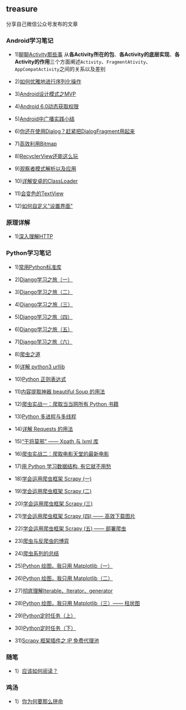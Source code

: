 ## treasure 
分享自己微信公众号发布的文章

### Android学习笔记
- 1)[聊聊Activity那些事](http://mp.weixin.qq.com/s?__biz=MzIwODY1MDc1NQ==&mid=2247483653&idx=1&sn=13d71f333bce72e34c8a2c87d45d4180&chksm=977e9669a0091f7f150066fa277ffa2faf23d81d6bba38bc78e9a75a136922bd72f97e591cc3#rd) 
从**各Activity所在的包**、**各Activity的底层实现**、**各Activity的作用**三个方面阐述`Activity`、`FragmentAtivity`、`AppCompatActivity`之间的关系以及差别

- 2)[如何优雅地进行序列化操作](https://mp.weixin.qq.com/s/MB7qgNjJFdUvBQEadmOlwA)

- 3)[Android设计模式之MVP](https://mp.weixin.qq.com/s/Wv_sFg8reo1u1MIwbY1gSg)

- 4)[Android 6.0动态获取权限](https://mp.weixin.qq.com/s/343V7T-Drj1CAyAQVhbMZA)

- 5)[Android中广播实践小结](https://mp.weixin.qq.com/s/6iqElr2ThdVKNt3TVYi9Cw)

- 6)[你还在使用Dialog？赶紧把DialogFragment用起来](https://mp.weixin.qq.com/s/ZjsKHMYnSVFrSBXdKcWCqA)

- 7)[高效利用Bitmap](https://mp.weixin.qq.com/s/Uee92AdEFgt8BGOO6z_B2g)

- 8)[RecyclerView还能这么玩](https://mp.weixin.qq.com/s/fHj_7l0WXriG6SAQZ3isqw)

- 9)[观察者模式解析以及应用](https://mp.weixin.qq.com/s/Ovoqv5tyVziu1vmjdHO2Lg)

- 10)[详解安卓的ClassLoader](https://mp.weixin.qq.com/s/E_j4UIygUwT0xxzg_4lX2w)

- 11)[会变色的TextView](https://mp.weixin.qq.com/s/GVX4vXS0oCvIy7JYqghObQ)

- 12)[如何自定义"设置界面"](https://mp.weixin.qq.com/s/eIrjW06D8NRgxrzbo3q3RQ)


### 原理详解
- 1)[深入理解HTTP](https://mp.weixin.qq.com/s/uerkrr_AhB4qtw_0jBLwgg)


### Python学习笔记
- 1)[常用Python标准库](https://mp.weixin.qq.com/s/fMX3k3kt7UoU6IK7Q881xQ)

- 2)[Django学习之旅（一）](https://mp.weixin.qq.com/s/_eKpxk5qGwjzWBZzVz2wpA)

- 3)[Django学习之旅（二）](https://mp.weixin.qq.com/s/CyYzB-wAKixe9pxDaFkA-Q)

- 4)[Django学习之旅（三）](https://mp.weixin.qq.com/s/pAsQUUiaDkxZ4azG5X-mQw)

- 5)[Django学习之旅（四）](https://mp.weixin.qq.com/s/BYndoVnty4ibfrqr1HZ5jw)

- 6)[Django学习之旅（五）](https://mp.weixin.qq.com/s/z0-xYzSmcJhsLrGUqpCk1w)

- 7)[Django学习之旅（六）](https://mp.weixin.qq.com/s/Q-W-ZJCpI_iJMCBusRLT1w)

- 8)[爬虫之道](https://mp.weixin.qq.com/s/qfJeb6nxPUMtf5eMc3yhYg)

- 9)[详解 python3 urllib](https://mp.weixin.qq.com/s/x8IlUOaqd-2F0NQjf_UJXw)

- 10)[Python 正则表达式](https://mp.weixin.qq.com/s/VMJ-jD71NcfmAmbtpskQ9Q)

- 11)[内容提取神器 beautiful Soup 的用法](https://mp.weixin.qq.com/s/t6kzuQ7BBVLYFdDezW2Vow)

- 12)[爬虫实战一：爬取当当网所有 Python 书籍](https://mp.weixin.qq.com/s/_IKBJEkh9HtNhpJEbwsD6Q)

- 13)[Python 多进程与多线程](http://mp.weixin.qq.com/s/Dz4TfKVDZZYDOJNkjnkLIA)

- 14)[详解 Requests 的用法](http://mp.weixin.qq.com/s/mzUm6PmdTXF9uXdxQhKAIA)

- 15)[“干将莫邪” —— Xpath 与 lxml 库](https://mp.weixin.qq.com/s/yiIJVXHYkydhl6f5OWYnJg)

- 16)[爬虫实战二：爬取电影天堂的最新电影](http://mp.weixin.qq.com/s/oR7pF0zhB0AHkjFtxrWKxA)

- 17)[用 Python 学习数据结构, 有它就不用愁](http://mp.weixin.qq.com/s/ur1xvGMmsGzJ6Q-1iNvWRw)

- 18)[学会运用爬虫框架 Scrapy (一)](https://mp.weixin.qq.com/s/87ztrAMh-TritxYlcs15uw)

- 19)[学会运用爬虫框架 Scrapy (二)](http://mp.weixin.qq.com/s/PYy7STdFPpM7Zk6kZOA7ZQ)

- 20)[学会运用爬虫框架 Scrapy (三)](http://mp.weixin.qq.com/s/SSkYLOqGPg_nXttyV5zfNg)

- 21)[学会运用爬虫框架 Scrapy (四) —— 高效下载图片](http://mp.weixin.qq.com/s/lapSxMKp8vHA0Q0MMujO7g)

- 22)[学会运用爬虫框架 Scrapy (五) —— 部署爬虫](http://mp.weixin.qq.com/s/5OlTG6zYF1BMaJ2zsdZ4BA)

- 23)[爬虫与反爬虫的博弈](https://mp.weixin.qq.com/s/fjTxRnrgwf03XJRte9FTRw)

- 24)[爬虫系列的总结](http://mp.weixin.qq.com/s/XiV1NRbThA6W6aWWj5alaA)

- 25)[Python 绘图，我只用 Matplotlib（一）](http://mp.weixin.qq.com/s/n0TnezNI0XaTejIkpRpM7Q)

- 26)[Python 绘图，我只用 Matplotlib（二）](https://mp.weixin.qq.com/s/h739RxhGHwXNrE3xfhNv9w)

- 27)[彻底理解Iterable、Iterator、generator ](http://mp.weixin.qq.com/s/ika2u1IqbFz6QDFg4cEnrQ)

- 28)[Python 绘图，我只用 Matplotlib（三）—— 柱状图](https://mp.weixin.qq.com/s/_aJMmaSehTsf0lVjNmy-xQ)

- 29)[Python定时任务（上）](https://mp.weixin.qq.com/s/mYsCKL23MnGNa8VOIQ5OUg)

- 30)[Python定时任务（下）](https://mp.weixin.qq.com/s/RM8OdC2l_A0OGSK8RgAKAw)

- 31)[Scrapy 框架插件之 IP 免费代理池](http://mp.weixin.qq.com/s/L00mLtJLnaj1oufDpFseyQ)

### 随笔
- 1）[应该如何阅读？](http://mp.weixin.qq.com/s/QmfBt-AJqMkXseHEbub7AA)

### 鸡汤
- 1）[你为何要那么拼命](https://mp.weixin.qq.com/s/nKNoLJtCZ6hIBx3EfGqPuQ)


